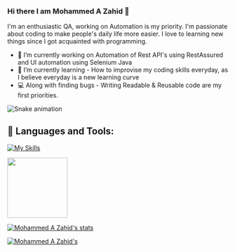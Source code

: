 ### Hi there I am Mohammed A Zahid 👋

I'm an enthusiastic QA, working on Automation is my priority. I'm passionate about coding to make people's daily life more easier.
I love to learning new things since I got acquainted with programming.

- 🔭 I’m currently working on Automation of Rest API's using RestAssured and UI automation using Selenium Java
- 🌱 I’m currently learning - How to improvise my coding skills everyday, as I believe everyday is a new learning curve
- 💻 Along with finding bugs - Writing Readable & Reusable code are my first priorities.

<!--
**Zahid-Automate/Zahid-Automate** is a ✨ _special_ ✨ repository because its `README.md` (this file) appears on your GitHub profile.

Here are some ideas to get you started:


-->


![Snake animation](https://github.com/thepiyushmalhotra/thepiyushmalhotra/blob/output/github-contribution-grid-snake.svg)

## 🧰 Languages and Tools:

<p align="center">

[![My Skills](https://skillicons.dev/icons?i=java,selenium,vscode,azure,bash,css,discord,js,react,jenkins,kubernetes,linux,maven,mongodb,mysql,postgres,powershell,docker,aws,nodejs,eclipse,git,gitlab,gherkin,html,figma&theme=light)](https://skillicons.dev)

</p>

<img height="137px"
  src="https://stackoverflow-card.vercel.app/?userID=10863237&theme=stackoverflow-light"
/>

[![Mohammed A Zahid's stats](https://github-readme-stats.vercel.app/api?username=Zahid-Automate&count_private=true)](https://github.com/arribass/github-readme-stats)

[![Mohammed A Zahid's ](https://github-readme-stats.vercel.app/api/top-langs/?username=Zahid-Automate)](https://github.com/arribass/github-readme-stats)
